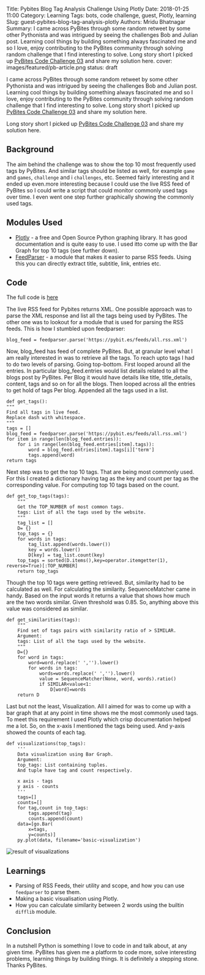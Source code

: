 Title: Pybites Blog Tag Analysis Challenge Using Plotly
Date: 2018-01-25 11:00
Category: Learning
Tags: bots, code challenge, guest, Plotly, learning
Slug: guest-pybites-blog-tag-analysis-plotly
Authors: Mridu Bhatnagar
Summary: I came across PyBites through some random retweet by some other Pythonista and was intrigued by seeing the challenges Bob and Julian post. Learning cool things by building something always fascinated me and so I love, enjoy contributing to the PyBites community through solving random challenge that I find interesting to solve. Long story short I picked up [PyBites Code Challenge 03](https://pybit.es/codechallenge03.html) and share my solution here.
cover: images/featured/pb-article.png
status: draft

I came across PyBites through some random retweet by some other Pythonista and was intrigued by seeing the challenges Bob and Julian post. Learning cool things by building something always fascinated me and so I love, enjoy contributing to the PyBites community through solving random challenge that I find interesting to solve. Long story short I picked up [PyBites Code Challenge 03](https://pybit.es/codechallenge03.html) and share my solution here.

Long story short I picked up [PyBites Code Challenge 03](https://pybit.es/codechallenge03.html) and share my solution here.

## Background
The aim behind the challenge was to show the top 10 most frequently used tags by PyBites. And similar tags should be listed as well, for example `game` and `games`, `challenge` and i `challenges`, etc. Seemed fairly interesting and it ended up even.more interesting because I could use the live RSS feed of PyBites so I could write a script that could monitor commonly used tags over time. I even went one step further graphically showing the commonly used tags. 

## Modules Used
- [Plotly](https://plot.ly/python/) - a free and Open Source Python graphing library. It has good documentation and is quite easy to use. I used itto come up with the Bar Graph for top 10 tags (see further down).
- [FeedParser](https://pypi.python.org/pypi/feedparser) - a module that makes it easier to parse RSS feeds. Using this you can directly extract title, subtitle, link, entries etc.

## Code

The full code is [here](https://raw.githubusercontent.com/pybites/challenges/community/03/mridubhatnagar/tags.py)

The live RSS feed for Pybites returns XML. One possible approach  was to parse the XML response and list all the tags being used by PyBites. The other one was to lookout for a module that is used for parsing the RSS feeds. This is how I stumbled upon feedparser:

    blog_feed = feedparser.parse('https://pybit.es/feeds/all.rss.xml')

Now, blog_feed has feed of complete PyBites. But, at granular level what I am really interested in was to retrieve all the tags. To reach upto tags I had to do two levels of parsing. Going top-bottom. First looped around all the entries. In particular blog_feed.entries would list details related to all the blogs post by PyBites. Per Blog it would have details like title, title_details, content, tags and so on for all the blogs. Then looped across all the entries to get hold of tags
Per blog. Appended all the tags used in a list.

	def get_tags():
	"""
	Find all tags in live feed.
	Replace dash with whitespace.
	"""
	tags = []
	blog_feed = feedparser.parse('https://pybit.es/feeds/all.rss.xml')
	for item in range(len(blog_feed.entries)):
		for i in range(len(blog_feed.entries[item].tags)):
			word = blog_feed.entries[item].tags[i]['term']
			tags.append(word)
	return tags

Next step was to get the top 10 tags. That are being most commonly used. For this I created a dictionary having tag as the key and count per tag as the corresponding value. For computing top 10 tags based on the count. 

	def get_top_tags(tags):
		"""
		Get the TOP_NUMBER of most common tags.
		tags: List of all the tags used by the website.
		"""
		tag_list = []
		D= {}
		top_tags = {}
		for words in tags:
			tag_list.append(words.lower())
			key = words.lower()
			D[key] = tag_list.count(key)
		top_tags = sorted(D.items(),key=operator.itemgetter(1), reverse=True)[:TOP_NUMBER]
		return top_tags

Though the top 10 tags were getting retrieved. But, similarity had to be calculated as well. For calculating the similarity. SequenceMatcher came in handy. Based on the input words it returns a value that shows how much are the two words similar. Given threshold was 0.85. So, anything above this value was considered as similar. 

	def get_similarities(tags):
		"""
		Find set of tags pairs with similarity ratio of > SIMILAR.
		Argument:
		tags: List of all the tags used by the website.
		"""
		D={}
		for word in tags:
			word=word.replace(' ','').lower()
			for words in tags:
				words=words.replace(' ','').lower()
				value = SequenceMatcher(None, word, words).ratio()
				if SIMILAR<value<1:
					D[word]=words
		return D

Last but not the least, Visualization. All I aimed for was to come up with a bar graph that at any point in time shows me the most commonly used tags. To meet this requirement I used Plotly which crisp documentation helped me a lot. So, on the x-axis I mentioned the tags being used. And y-axis showed the counts of each tag.

	def visualizations(top_tags):
		'''
		Data visualization using Bar Graph.
		Argument:
		top_tags: List containing tuples.
		And tuple have tag and count respectively.

		x axis - tags
		y axis - counts
		'''
		tags=[]
		counts=[]
		for tag,count in top_tags:
			tags.append(tag)
			counts.append(count)
		data=[go.Bar(
			x=tags,
			y=counts)]
		py.plot(data, filename='basic-visualization')

![result of visualizations]({filename}/images/pybites-tags-plot.png)

## Learnings
- Parsing of RSS Feeds, their utility and scope, and how you can use `feedparser` to parse them. 
- Making a basic visualisation using Plotly.
- How you can calculate similarity between 2 words using the builtin `difflib` module.

## Conclusion
In a nutshell Python is something I love to code in and talk about, at any given time. PyBites has given me a platform to code more, solve interesting problems, learning things by building things. It is definitely a stepping stone. Thanks PyBites.

